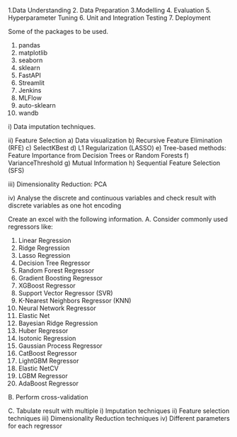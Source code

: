 1.Data Understanding
2. Data Preparation
3.Modelling
4. Evaluation
5. Hyperparameter Tuning
6. Unit and Integration Testing
7. Deployment

Some of the packages to be used.

1. pandas
2. matplotlib
3. seaborn
4. sklearn
5. FastAPI
6. Streamlit
7. Jenkins
8. MLFlow
9. auto-sklearn
10. wandb

i) Data imputation techniques. 

ii) Feature Selection
a) Data visualization
b) Recursive Feature Elimination (RFE)
c) SelectKBest
d) L1 Regularization (LASSO)
e) Tree-based methods: Feature Importance from Decision Trees or Random Forests
f) VarianceThreshold
g) Mutual Information
h) Sequential Feature Selection (SFS)

iii) Dimensionality Reduction: PCA

iv) Analyse the discrete and continuous variables and check result with discrete variables as one hot encoding

Create an excel with the following information.
A. Consider commonly used regressors like:

1. Linear Regression
2. Ridge Regression
3. Lasso Regression
4. Decision Tree Regressor
5. Random Forest Regressor
6. Gradient Boosting Regressor
7. XGBoost Regressor
8. Support Vector Regressor (SVR)
9. K-Nearest Neighbors Regressor (KNN)
10. Neural Network Regressor
11. Elastic Net
12. Bayesian Ridge Regression
13. Huber Regressor
14. Isotonic Regression
15. Gaussian Process Regressor
16. CatBoost Regressor
17. LightGBM Regressor
18. Elastic NetCV
19. LGBM Regressor
20. AdaBoost Regressor

B. Perform cross-validation

C. Tabulate result with multiple
i) Imputation techniques
ii) Feature selection techniques
iii) Dimensionality Reduction techniques
iv) Different parameters for each regressor


